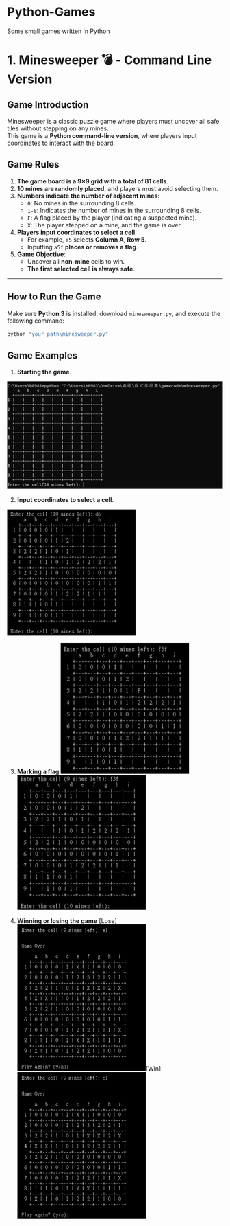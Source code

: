 # Python-Games
Some small games written in Python

# 1. Minesweeper 💣 - Command Line Version

## **Game Introduction**
Minesweeper is a classic puzzle game where players must uncover all safe tiles without stepping on any mines.  
This game is a **Python command-line version**, where players input coordinates to interact with the board.

## **Game Rules**
1. **The game board is a 9×9 grid with a total of 81 cells**.
2. **10 mines are randomly placed**, and players must avoid selecting them.
3. **Numbers indicate the number of adjacent mines**:
   - `0`: No mines in the surrounding 8 cells.
   - `1-8`: Indicates the number of mines in the surrounding 8 cells.
   - `F`: A flag placed by the player (indicating a suspected mine).
   - `X`: The player stepped on a mine, and the game is over.
4. **Players input coordinates to select a cell**:
   - For example, `a5` selects **Column A, Row 5**.
   - Inputting `a5f` **places or removes a flag**.
5. **Game Objective**:  
   - Uncover all **non-mine** cells to win.
   - **The first selected cell is always safe**.

---

## **How to Run the Game**
Make sure **Python 3** is installed, download `minesweeper.py`, and execute the following command:
```bash
python "your_path\minesweeper.py"
```

## **Game Examples**
1. **Starting the game**.
<img src="image/m1.png" width="600">

2. **Input coordinates to select a cell**.
<img src="image/m2.png" width="300">

3. **Marking a flag**
<img src="image/m3.png" width="300"><img src="image/m4.png" width="300">

4. **Winning or losing the game**
[Lose]<img src="image/m5.png" width="300">[Win]<img src="image/m5.png" width="300">












